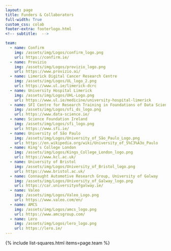 ```yaml
---
layout: page
title: Funders & Collaborators
full-width: True
custom_css: colab
footer-extra: footerlogo.html
<!-- subtitle:  -->

team:
  - name: Confirm
    img: /assets/img/Logos/confirm_logo.png
    url: https://confirm.ie/
  - name: Provizio
    img: /assets/img/Logos/provizio_logo.png
    url: https://www.provizio.ai/
  - name: Limerick Digital Cancer Research Centre 
    img: /assets/img/Logos/UL_logo_2.png
    url: https://www.ul.ie/limerick-dcrc
  - name: University Hospital Limerick  
    img: /assets/img/Logos/UHL-Logo.png
    url: https://www.ul.ie/medicine/university-hospital-limerick
  - name: SFI Centre for Research Training in Foundations of Data Science  
    img: /assets/img/Logos/sfi_ds_logo.png
    url: https://www.data-science.ie/
  - name: Science Foundation Ireland 
    img: /assets/img/Logos/sfi_logo.png
    url: https://www.sfi.ie/
  - name: University of São Paulo
    img: /assets/img/Logos/University_of_São_Paulo_Logo.png
    url: https://en.wikipedia.org/wiki/University_of_S%C3%A3o_Paulo
  - name: King’s College London 
    img: /assets/img/Logos/Kings_College_London_logo.png
    url: https://www.kcl.ac.uk/ 
  - name: University of Bristol 
    img: /assets/img/Logos/University_of_Bristol_logo.png
    url: https://www.bristol.ac.uk/
  - name: Connaught Automotive Research Group, University of Galway  
    img: /assets/img/Logos/University_of_Galway_logo.png
    url: https://car.universityofgalway.ie/
  - name: Valeo   
    img: /assets/img/Logos/Valeo_Logo.png
    url: https://www.valeo.com/en/   
  - name: AMCS
    img: /assets/img/Logos/amcs_logo.png
    url: https://www.amcsgroup.com/
  - name: Lero
    img: /assets/img/Logos/lero_logo.png
    url: https://lero.ie/
---
```

{% include list-squares.html items=page.team %}
